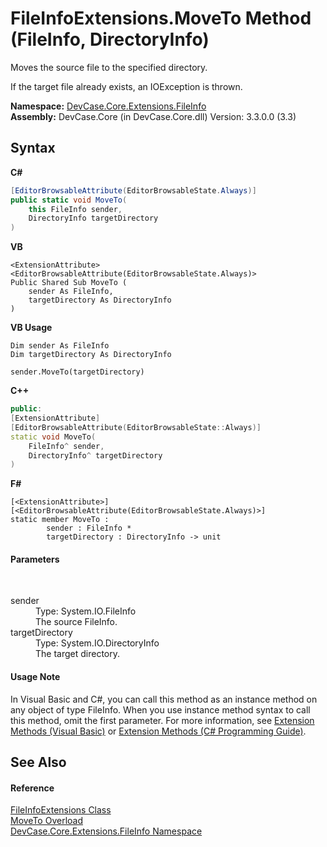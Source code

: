 # FileInfoExtensions.MoveTo Method (FileInfo, DirectoryInfo)
 

Moves the source file to the specified directory. 

 If the target file already exists, an IOException is thrown.

**Namespace:**&nbsp;<a href="N_DevCase_Core_Extensions_FileInfo">DevCase.Core.Extensions.FileInfo</a><br />**Assembly:**&nbsp;DevCase.Core (in DevCase.Core.dll) Version: 3.3.0.0 (3.3)

## Syntax

**C#**<br />
``` C#
[EditorBrowsableAttribute(EditorBrowsableState.Always)]
public static void MoveTo(
	this FileInfo sender,
	DirectoryInfo targetDirectory
)
```

**VB**<br />
``` VB
<ExtensionAttribute>
<EditorBrowsableAttribute(EditorBrowsableState.Always)>
Public Shared Sub MoveTo ( 
	sender As FileInfo,
	targetDirectory As DirectoryInfo
)
```

**VB Usage**<br />
``` VB Usage
Dim sender As FileInfo
Dim targetDirectory As DirectoryInfo

sender.MoveTo(targetDirectory)
```

**C++**<br />
``` C++
public:
[ExtensionAttribute]
[EditorBrowsableAttribute(EditorBrowsableState::Always)]
static void MoveTo(
	FileInfo^ sender, 
	DirectoryInfo^ targetDirectory
)
```

**F#**<br />
``` F#
[<ExtensionAttribute>]
[<EditorBrowsableAttribute(EditorBrowsableState.Always)>]
static member MoveTo : 
        sender : FileInfo * 
        targetDirectory : DirectoryInfo -> unit 

```


#### Parameters
&nbsp;<dl><dt>sender</dt><dd>Type: System.IO.FileInfo<br />The source FileInfo.</dd><dt>targetDirectory</dt><dd>Type: System.IO.DirectoryInfo<br />The target directory.</dd></dl>

#### Usage Note
In Visual Basic and C#, you can call this method as an instance method on any object of type FileInfo. When you use instance method syntax to call this method, omit the first parameter. For more information, see <a href="https://docs.microsoft.com/dotnet/visual-basic/programming-guide/language-features/procedures/extension-methods">Extension Methods (Visual Basic)</a> or <a href="https://docs.microsoft.com/dotnet/csharp/programming-guide/classes-and-structs/extension-methods">Extension Methods (C# Programming Guide)</a>.

## See Also


#### Reference
<a href="T_DevCase_Core_Extensions_FileInfo_FileInfoExtensions">FileInfoExtensions Class</a><br /><a href="Overload_DevCase_Core_Extensions_FileInfo_FileInfoExtensions_MoveTo">MoveTo Overload</a><br /><a href="N_DevCase_Core_Extensions_FileInfo">DevCase.Core.Extensions.FileInfo Namespace</a><br />